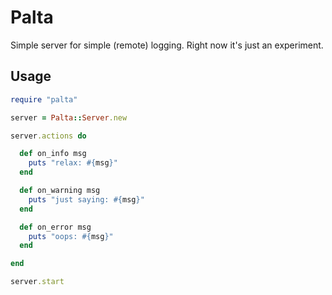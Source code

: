 # Palta

Simple server for simple (remote) logging. Right now it's just an experiment.

## Usage

```ruby
require "palta"

server = Palta::Server.new

server.actions do

  def on_info msg
    puts "relax: #{msg}"
  end

  def on_warning msg
    puts "just saying: #{msg}"
  end

  def on_error msg
    puts "oops: #{msg}"
  end

end

server.start
```
